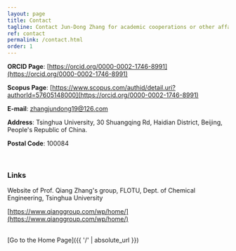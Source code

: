 ```yaml
---
layout: page
title: Contact
tagline: Contact Jun-Dong Zhang for academic cooperations or other affairs!
ref: contact
permalink: /contact.html
order: 1
---
```


**ORCID Page**: [https://orcid.org/0000-0002-1746-8991](https://orcid.org/0000-0002-1746-8991)

**Scopus Page**: [https://www.scopus.com/authid/detail.uri?authorId=57605148000](https://orcid.org/0000-0002-1746-8991)

**E-mail**: zhangjundong19@126.com

**Address**: Tsinghua University, 30 Shuangqing Rd, Haidian District, Beijing, People's Republic of China.

**Postal Code**: 100084

<br>

### Links
Website of Prof. Qiang Zhang's group, FLOTU, Dept. of Chemical Engineering, Tsinghua University

[https://www.qianggroup.com/wp/home/](https://www.qianggroup.com/wp/home/)

<br>
[Go to the Home Page]({{ '/' | absolute_url }})
